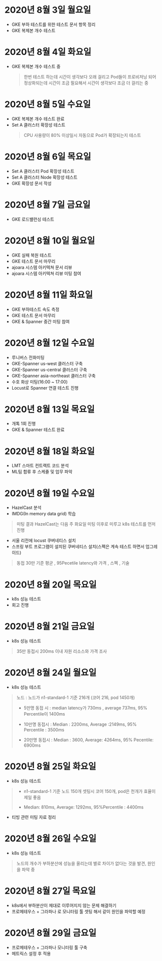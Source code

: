 
# 2020년 8월 3일 월요일

- GKE 부하 테스트를 위한 테스트 문서 항목 정리
- GKE 복제본 개수 테스트

# 2020년 8월 4일 화요일

- GKE 복제본 개수 테스트 중
  > 한번 테스트 하는데 시간이 생각보다 오래 걸리고 Pod들이 프로비저닝 되어 정상화되는데 시간이 조금 필요해서 시간이 생각보다 조금 더 걸리는 중

# 2020년 8월 5일 수요일

- GKE 복제본 개수 테스트 완료
- Set A 클러스터 확장성 테스트
  > CPU 사용량이 80% 이상일시 자동으로 Pod가 확장되는지 테스트

# 2020년 8월 6일 목요일

- Set A 클러스터 Pod 확장성 테스트
- Set A 클러스터 Node 확장성 테스트
- GKE 확장성 문서 작성

# 2020년 8월 7일 금요일

- GKE 로드밸런싱 테스트

# 2020년 8월 10일 월요일

- GKE 실패 복원 테스트
- GKE 테스트 문서 마무리
- ajoara 시스템 아키텍쳐 문서 리뷰
- ajoara 시스템 아키텍쳐 리뷰 미팅 참여 

# 2020년 8월 11일 화요일 

- GKE 부하테스트 속도 측정 
- GKE 테스트 문서 마무리
- GKE & Spanner 중간 미팅 참여

# 2020년 8월 12일 수요일

- 루니버스 전화미팅
- GKE-Spanner us-west 클러스터 구축
- GKE-Spanner us-central 클러스터 구축
- GKE-Spanner asia-northeast 클러스터 구축
- 수호 화상 미팅(16:00 ~ 17:00)
- Locust로 Spanner 연결 테스트 진행

# 2020년 8월 13일 목요일

- 개톡 1회 진행
- GKE & Spanner 테스트 완료

# 2020년 8월 18일 화요일

- LMT 스마트 컨트랙트 코드 분석
- ML팀 합류 후 스케쥴 및 업무 파악

# 2020년 8월 19일 수요일

- HazelCast 분석
- IMDG(In memory data grid) 학습
> 미팅 결과 HazelCast는 다음 주 화요일 미팅 이후로 미루고 k8s 테스트를 먼저 진행
-  서울 리전에 locust 쿠버네티스 설치
- 스프링 부트 프로그램이 설치된 쿠버네티스 설치(스펙은 계속 테스트 하면서 업그레이드)
> 동접 30만 기준 평균  , 95Pecetile latency와 가격 , 스펙 , 기술 

# 2020년 8월 20일 목요일

- k8s 성능 테스트
- 회고 진행

# 2020년 8월 21일 금요일

- k8s 성능 테스트 
> 35만 동접시 200ms 이내 자원 리소스와 가격 조사

# 2020년 8월 24일 월요일

- k8s 성능 테스트
> 노드 : 노드가 n1-standard-1 기준 216개 (코어 216, pod 1450개) 
>
> - 5만명 동접 시 : median latency가 730ms , average 737ms, 95% Percentile이 1400ms
>
> - 10만명 동접시 : Median : 2200ms, Average :2149ms, 95% Percentile : 3500ms
> 
> - 20만명 동접시 : Median : 3600, Average: 4264ms, 95% Pecentile: 6900ms

# 2020년 8월 25일 화요일 

- k8s 성능 테스트
> - n1-standard-1 기준 노드 150개 셋팅시 코어 150개, pod은 천개가 효율이 제일 좋음 
>
> - Median: 810ms, Average: 1292ms, 95%Percentile : 4400ms
- 티빙 관련 미팅 자료 정리

# 2020년 8월 26일 수요일

- k8s 성능 테스트
> 노드의 개수가 부하분산에 성능을 올리는데 별로 차이가 없다는 것을 발견, 원인을 파악 중

# 2020년 8월 27일 목요일 

- k8s에서 부하분산이 제대로 이루어지지 않는 문제 해결하기
- 프로메테우스 + 그라파나 로 모니터링 툴 셋팅 해서 같이 원인을 파악할 예정

# 2020년 8월 29일 금요일

- 프로메테우스 + 그라파나 모니터링 툴 구축
- 메트릭스 설정 후 적용
